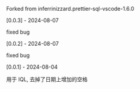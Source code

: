 Forked from inferrinizzard.prettier-sql-vscode-1.6.0

[0.0.3] - 2024-08-07

fixed bug

[0.0.2] - 2024-08-07

fixed bug

[0.0.1] - 2024-08-04

用于 IQL, 去掉了日期上增加的空格
